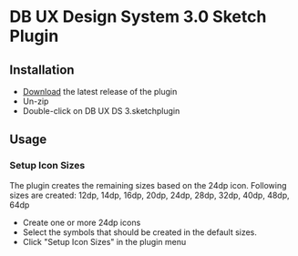 # DB UX Design System 3.0 Sketch Plugin

## Installation

- [Download](../../releases/latest/download/DB-UX-DS-3.sketchplugin.zip) the latest release of the plugin
- Un-zip
- Double-click on DB UX DS 3.sketchplugin

## Usage

### Setup Icon Sizes

The plugin creates the remaining sizes based on the 24dp icon.
Following sizes are created: 12dp, 14dp, 16dp, 20dp, 24dp, 28dp, 32dp, 40dp, 48dp, 64dp
- Create one or more 24dp icons
- Select the symbols that should be created in the default sizes.
- Click "Setup Icon Sizes" in the plugin menu
